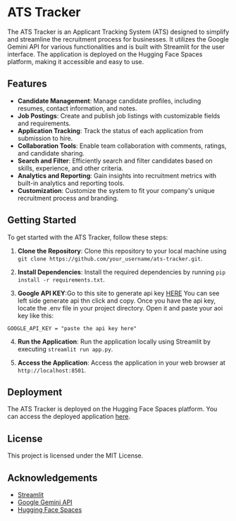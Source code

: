 # ATS Tracker

The ATS Tracker is an Applicant Tracking System (ATS) designed to simplify and streamline the recruitment process for businesses. It utilizes the Google Gemini API for various functionalities and is built with Streamlit for the user interface. The application is deployed on the Hugging Face Spaces platform, making it accessible and easy to use.

## Features

- **Candidate Management**: Manage candidate profiles, including resumes, contact information, and notes.
- **Job Postings**: Create and publish job listings with customizable fields and requirements.
- **Application Tracking**: Track the status of each application from submission to hire.
- **Collaboration Tools**: Enable team collaboration with comments, ratings, and candidate sharing.
- **Search and Filter**: Efficiently search and filter candidates based on skills, experience, and other criteria.
- **Analytics and Reporting**: Gain insights into recruitment metrics with built-in analytics and reporting tools.
- **Customization**: Customize the system to fit your company's unique recruitment process and branding.

## Getting Started

To get started with the ATS Tracker, follow these steps:

1. **Clone the Repository**: Clone this repository to your local machine using `git clone https://github.com/your_username/ats-tracker.git`.

2. **Install Dependencies**: Install the required dependencies by running `pip install -r requirements.txt`.

3. **Google API KEY**:Go to this site to generate api key [HERE](https://aistudio.google.com) You can see left side generate api thn click and copy. Once you have the api key, locate the .env file in your project directory. Open it and paste your aoi key like this:
  ```dotenv
  GOOGLE_API_KEY = "paste the api key here"
  ```
4. **Run the Application**: Run the application locally using Streamlit by executing `streamlit run app.py`.

5. **Access the Application**: Access the application in your web browser at `http://localhost:8501`.

## Deployment

The ATS Tracker is deployed on the Hugging Face Spaces platform. You can access the deployed application [here](https://huggingface.co/spaces/suriya7/ATS-Tracking-System).

## License

This project is licensed under the MIT License.

## Acknowledgements

- [Streamlit](https://streamlit.io/)
- [Google Gemini API](https://developers.google.com/gemini)
- [Hugging Face Spaces](https://huggingface.co/spaces)

